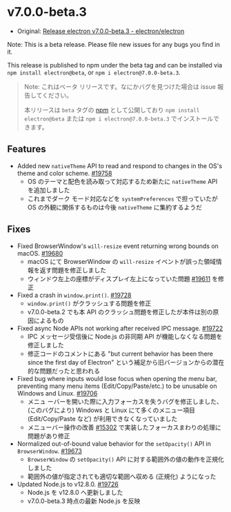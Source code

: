 # v7.0.0-beta.3

- Original: [Release electron v7.0.0-beta.3 - electron/electron](https://github.com/electron/electron/releases/tag/v7.0.0-beta.3)

Note: This is a beta release. Please file new issues for any bugs you find in it.

This release is published to npm under the beta tag and can be installed via `npm install electron@beta`, or `npm i electron@7.0.0-beta.3`.

> Note: これはベータ リリースです。なにかバグを見つけた場合は issue 報告してください。
>
> 本リリースは `beta` タグの [npm](https://www.npmjs.com/package/electron) として公開しており `npm install electron@beta` または `npm i electron@7.0.0-beta.3` でインストールできます。

## Features

- Added new `nativeTheme` API to read and respond to changes in the OS's theme and color scheme. [#19758](https://github.com/electron/electron/pull/19758)
  - OS のテーマと配色を読み取って対応するため新たに `nativeTheme` API を追加しました
  - これまでダーク モード対応などを `systemPreferences` で担っていたが OS の外観に関係するものは今後 `nativeTheme` に集約するようだ

## Fixes

- Fixed BrowserWindow's `will-resize` event returning wrong bounds on macOS. [#19680](https://github.com/electron/electron/pull/19680)
  - macOS にて BrowserWindow の `will-resize` イベントが誤った領域情報を返す問題を修正しました
  - ウィンドウ左上の座標がディスプレイ左上になっていた問題 [#19611](https://github.com/electron/electron/issues/19611) を修正
- Fixed a crash in `window.print()`. [#19728](https://github.com/electron/electron/pull/19728)
  - `window.print()` がクラッシュする問題を修正
  - v7.0.0-beta.2 でも本 API のクラッシュ問題を修正したが本件は別の原因によるもの
- Fixed async Node APIs not working after received IPC message. [#19722](https://github.com/electron/electron/pull/19722)
  - IPC メッセージ受信後に Node.js の非同期 API が機能しなくなる問題を修正しました
  - 修正コードのコメントにある "but current behavior has been there since the first day of Electron" という補足から旧バージョンからの潜在的な問題だったと思われる
- Fixed bug where inputs would lose focus when opening the menu bar, preventing many menu items (Edit/Copy/Paste/etc.) to be unusable on Windows and Linux. [#19706](https://github.com/electron/electron/pull/19706)
  - メニュ ーバーを開いた際に入力フォーカスを失うバグを修正しました、(このバグにより) Windows と Linux にて多くのメニュー項目 (Edit/Copy/Paste など) が利用できなくなっていました
  - メニューバー操作の改善 [#15302](https://github.com/electron/electron/pull/15302) で実装したフォーカスまわりの処理に問題があり修正
- Normalized out-of-bound value behavior for the `setOpacity()` API in `BrowserWindow`. [#19673](https://github.com/electron/electron/pull/19673)
  - `BrowserWindow` の `setOpacity()` API に対する範囲外の値の動作を正規化しました
  - 範囲外の値が指定されても適切な範囲へ収める (正規化) ようになった
- Updated Node.js to v12.8.0. [#19726](https://github.com/electron/electron/pull/19726)
  - Node.js を v12.8.0 へ更新しました
  - v7.0.0-beta.3 時点の最新 Node.js を反映
